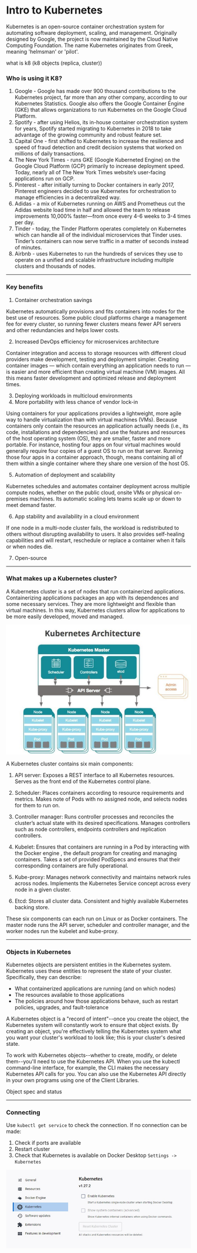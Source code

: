 # Intro to Kubernetes

Kubernetes is an open-source container orchestration system for automating software deployment, scaling, and management. Originally designed by Google, the project is now maintained by the Cloud Native Computing Foundation. The name Kubernetes originates from Greek, meaning 'helmsman' or 'pilot'.

what is k8 (k8 objects (replica, cluster))



### Who is using it K8?

1. ‍Google‍ - Google has made over 900 thousand contributions to the Kubernetes project, far more than any other company, according to our Kubernetes Statistics. Google also offers the Google Container Engine (GKE) that allows organizations to run Kubernetes on the Google Cloud Platform.
2. Spotify‍ - after using Helios, its in-house container orchestration system for years, Spotify started migrating to Kubernetes in 2018 to take advantage of the growing community and robust feature set.
3. Capital One‍ - first shifted to Kubernetes to increase the resilience and speed of fraud detection and credit decision systems that worked on millions of daily transactions.
4. The New York Times‍ - runs GKE (Google Kuberneted Engine) on the Google Cloud Platform (GCP) primarily to increase deployment speed. Today, nearly all of The New York Times website’s user-facing applications run on GCP.
5. Pinterest‍ - after initially turning to Docker containers in early 2017, Pinterest engineers decided to use Kubernetes for orchestration to manage efficiencies in a decentralized way.
6. Adidas‍ - a mix of Kubernetes running on AWS and Prometheus cut the Adidas website load time in half and allowed the team to release improvements 10,000% faster—from once every 4-6 weeks to 3-4 times per day.
7. Tinder‍ - today, the Tinder Platform operates completely on Kubernetes which can handle all of the individual microservices that Tinder uses. Tinder’s containers can now serve traffic in a matter of seconds instead of minutes.
8. Airbnb - uses Kubernetes to run the hundreds of services they use to operate on a unified and scalable infrastructure including multiple clusters and thousands of nodes.

---
### Key benefits
1. Container orchestration savings

Kubernetes automatically provisions and fits containers into nodes for the best use of resources. Some public cloud platforms charge a management fee for every cluster, so running fewer clusters means fewer API servers and other redundancies and helps lower costs.


2. Increased DevOps efficiency for microservices architecture

Container integration and access to storage resources with different cloud providers make development, testing and deployment simpler. Creating container images — which contain everything an application needs to run — is easier and more efficient than creating virtual machine (VM) images. All this means faster development and optimized release and deployment times.

3. Deploying workloads in multicloud environments
4. More portability with less chance of vendor lock-in

Using containers for your applications provides a lightweight, more agile way to handle virtualization than with virtual machines (VMs). Because containers only contain the resources an application actually needs (i.e., its code, installations and dependencies) and use the features and resources of the host operating system (OS), they are smaller, faster and more portable. For instance, hosting four apps on four virtual machines would generally require four copies of a guest OS to run on that server. Running those four apps in a container approach, though, means containing all of them within a single container where they share one version of the host OS.


5. Automation of deployment and scalability

Kubernetes schedules and automates container deployment across multiple compute nodes, whether on the public cloud, onsite VMs or physical on-premises machines. Its automatic scaling lets teams scale up or down to meet demand faster.

6. App stability and availability in a cloud environment

 If one node in a multi-node cluster fails, the workload is redistributed to others without disrupting availability to users. It also provides self-healing capabilities and will restart, reschedule or replace a container when it fails or when nodes die. 

7. Open-source 

---

### What makes up a Kubernetes cluster?

A Kubernetes cluster is a set of nodes that run containerized applications. Containerizing applications packages an app with its dependences and some necessary services. They are more lightweight and flexible than virtual machines. In this way, Kubernetes clusters allow for applications to be more easily developed, moved and managed.

 ![kube architechture](iocImg/kubeArchitecture.jpg)


A Kubernetes cluster contains six main components: 

1. API server: Exposes a REST interface to all Kubernetes resources. Serves as the front end of the Kubernetes control plane. 

2. Scheduler: Places containers according to resource requirements and metrics. Makes note of Pods with no assigned node, and selects nodes for them to run on. 

3. Controller manager: Runs controller processes and reconciles the cluster’s actual state with its desired specifications. Manages controllers such as node controllers, endpoints controllers and replication controllers. 

4. Kubelet: Ensures that containers are running in a Pod by interacting with the Docker engine , the default program for creating and managing containers. Takes a set of provided PodSpecs and ensures that their corresponding containers are fully operational. 

5. Kube-proxy: Manages network connectivity and maintains network rules across nodes. Implements the Kubernetes Service concept across every node in a given cluster. 

6. Etcd: Stores all cluster data. Consistent and highly available Kubernetes backing store.  

These six components can each run on Linux or as Docker containers. The master node runs the API server, scheduler and controller manager, and the worker nodes run the kubelet and kube-proxy. 


---

### Objects in Kubernetes

Kubernetes objects are persistent entities in the Kubernetes system. Kubernetes uses these entities to represent the state of your cluster. Specifically, they can describe:

- What containerized applications are running (and on which nodes)
- The resources available to those applications
- The policies around how those applications behave, such as restart policies, upgrades, and fault-tolerance

A Kubernetes object is a "record of intent"--once you create the object, the Kubernetes system will constantly work to ensure that object exists. By creating an object, you're effectively telling the Kubernetes system what you want your cluster's workload to look like; this is your cluster's desired state.

To work with Kubernetes objects--whether to create, modify, or delete them--you'll need to use the Kubernetes API. When you use the kubectl command-line interface, for example, the CLI makes the necessary Kubernetes API calls for you. You can also use the Kubernetes API directly in your own programs using one of the Client Libraries.

Object spec and status





---


### Connecting

Use ```kubectl get service``` to check the connection. If no connection can be made:
1. Check if ports are available
2. Restart cluster
3. Check that Kubernetes is available on Docker Desktop ```Settings -> Kubernetes```

![enable kube](iocImg/eneableKubernetes.jpg)